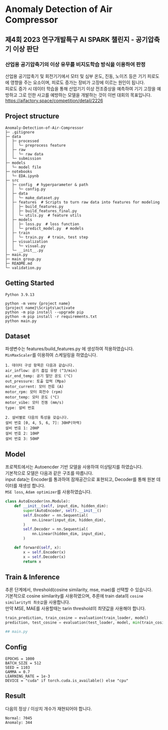 # Anomaly Detection of Air Compressor

## 제4회 2023 연구개발특구 AI SPARK 챌린지 - 공기압축기 이상 판단

### 산업용 공기압축기의 이상 유무를 비지도학습 방식을 이용하여 판정  
산업용 공기압축기 및 회전기기에서 모터 및 심부 온도, 진동, 노이즈 등은 기기 피로도에 영향을 주는 요소이며, 피로도 증가는 장비가 고장에 이르는 원인이 됩니다.  
피로도 증가 시 데이터 학습을 통해 산업기기 이상 전조증상을 예측하여 기기 고장을 예방하고 그로 인한 사고를 예방하는 모델을 개발하는 것이 이번 대회의 목표입니다.  
https://aifactory.space/competition/detail/2226


## Project structure
```
Anomaly-Detection-of-Air-Compressor
├─ .gitignore
├─ data  
│  ├─ processed
│  │  └─ preprocess feature
│  ├─ raw
│  │  └─ raw data
│  └─ submission
├─ models
│  └─ model file
├─ notebooks
│  └─ EDA.ipynb
├─ src
│  ├─ config  # hyperparameter & path
│  │  └─ config.py  
│  ├─ data  
│  │  └─ make_dataset.py
│  ├─ features  # Scripts to turn raw data into features for modeling
│  │  ├─ build_features.py  
│  │  ├─ build_features_final.py
│  │  └─ utils.py  # feature utils
│  ├─ models  
│  │  ├─ loss.py  # loss function
│  │  └─ predict_model.py  # models
│  ├─ train
│  │  └─ train.py  # train, test step
│  ├─ visualization
│  │  └─ visual.py 
│  └─ __init__.py
├─ main.py  
├─ main_group.py 
├─ README.md
└─ validation.py
```

##  Getting Started <a name = "getting_started"></a>
`Python 3.9.13` 
```
python -m venv {project name}
{project name}\Scripts\activate
python -m pip install --upgrade pip
python -m pip install -r requirements.txt
python main.py
```

## Dataset
파생변수는 features/build_features.py 에 생성하여 적용하였습니다.  
`MinMaxScaler`를 이용하여 스케일링을 하였습니다.  
```
1. 데이터 구성 항목은 다음과 같습니다.
air_inflow: 공기 흡입 유량 (^3/min)
air_end_temp: 공기 말단 온도 (°C)
out_pressure: 토출 압력 (Mpa)
motor_current: 모터 전류 (A)
motor_rpm: 모터 회전수 (rpm)
motor_temp: 모터 온도 (°C)
motor_vibe: 모터 진동 (mm/s)
type: 설비 번호

2. 설비별로 다음의 특성을 갖습니다.
설비 번호 [0, 4, 5, 6, 7]: 30HP(마력)
설비 번호 1: 20HP
설비 번호 2: 10HP
설비 번호 3: 50HP
```

## Model 
프로젝트에서는 Autoencder 기반 모델을 사용하여 이상탐지를 하였습니다.  
기본적으로 모델은 다음과 같은 구조를 따릅니다.  
input data는 Encoder를 통과하여 잠재공간으로 표현되고, Decoder를 통해 원본 데이터를 재생성 합니다.  
`MSE loss`, `Adam optimizer`를 사용하였습니다.
```python
class AutoEncoder(nn.Module):
    def __init__(self, input_dim, hidden_dim):
        super(AutoEncoder, self).__init__()
        self.Encoder = nn.Sequential(
            nn.Linear(input_dim, hidden_dim),
        )
        self.Decoder = nn.Sequential(
            nn.Linear(hidden_dim, input_dim),
        )

    def forward(self, x):
        x = self.Encoder(x)
        x = self.Decoder(x)
        return x
```

## Train & Inference
추론 단계에서, threshold(cosine similarity, mse, mae)를 선택할 수 있습니다.  
기본적으로 cosine similarity를  사용하였으며, 추론에 train data의 `cosine similarity의 최솟값`을 사용합니다.  
만약 MSE, MAE를 사용할때는 tarin threshold의 최댓값을 사용해야 합니다.
```python
train_prediction, train_cosine = evaluation(train_loader, model)
prediction, test_cosine = evaluation(test_loader, model, min(train_cosine))

## main.py 
```

## Config
```
EPOCHS = 1000
BATCH_SIZE = 512
SEED = 1103
GAMMA = 0.7
LEARNING_RATE = 1e-3
DEVICE = "cuda" if torch.cuda.is_available() else "cpu"
```

## Result
다음의 정상 / 이상치 개수가 재현되어야 합니다.  
```
Normal: 7045  
Anomaly: 344
```
